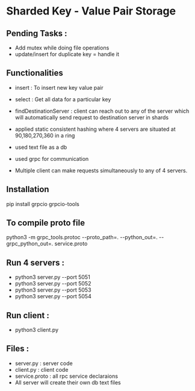 # Sharded Key - Value Pair Storage

## Pending Tasks :
- Add mutex while doing file operations
- update/insert for duplicate key = handle it

## Functionalities 
- insert : To insert new key value pair
- select : Get all data for a particular key

- findDestinationServer : client can reach out to any of the server which will automatically send request to destination server in shards

- applied static consistent hashing where 4 servers are situated at 90,180,270,360 in a ring
- used text file as a db
- used grpc for communication

- Multiple client can make requests simultaneously to any of 4 servers.

## Installation
pip install grpcio grpcio-tools

## To compile proto file
python3 -m grpc_tools.protoc --proto_path=. --python_out=. --grpc_python_out=. service.proto 

## Run 4 servers :
- python3 server.py --port 5051
- python3 server.py --port 5052
- python3 server.py --port 5053
- python3 server.py --port 5054

## Run client :
- python3 client.py

## Files :
- server.py : server code
- client.py : client code
- service.proto : all rpc service declaraions
- All server will create their own db text files


